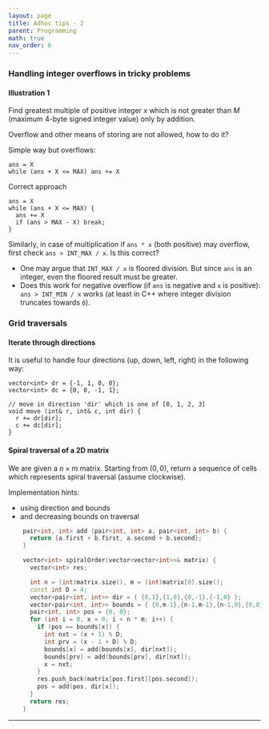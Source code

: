```yaml
---
layout: page
title: Adhoc tips - 2
parent: Programming
math: true
nav_order: 6
---
```


### Handling integer overflows in tricky problems

#### Illustration 1

Find greatest multiple of positive integer $x$ which
is not greater than $M$ (maximum 4-byte signed integer value)
only by addition.

Overflow and other means of storing are not allowed, how to do it?

Simple way but overflows:
```
ans = X
while (ans + X <= MAX) ans += X
```

Correct approach
```
ans = X
while (ans + X <= MAX) {
  ans += X
  if (ans > MAX - X) break;
}
```

Similarly, in case of multiplication
if `ans * x` (both positive) may overflow, first check `ans > INT_MAX / x`.
Is this correct?
- One may argue that `INT_MAX / x` is floored division.
  But since `ans` is an integer, even the floored result
  must be greater.
- Does this work for negative overflow (if `ans` is negative
  and `x` is positive):
  `ans > INT_MIN / x` works (at least in C++ where integer division
  truncates towards `0`).

### Grid traversals

#### Iterate through directions

It is useful to handle four directions (up, down, left, right)
in the following way:
```
vector<int> dr = {-1, 1, 0, 0};
vector<int> dc = {0, 0, -1, 1};

// move in direction 'dir' which is one of [0, 1, 2, 3]
void move (int& r, int& c, int dir) {
  r += dr[dir];
  c += dc[dir];
}
```

#### Spiral traversal of a 2D matrix

We are given a $n \times m$ matrix.
Starting from $(0, 0)$, return a sequence
of cells which represents spiral traversal (assume clockwise).

Implementation hints:
- using direction and bounds
- and decreasing bounds on traversal

```cpp
    pair<int, int> add (pair<int, int> a, pair<int, int> b) {
      return {a.first + b.first, a.second + b.second};
    }

    vector<int> spiralOrder(vector<vector<int>>& matrix) {
      vector<int> res;

      int n = (int)matrix.size(), m = (int)matrix[0].size();
      const int D = 4;
      vector<pair<int, int>> dir = { {0,1},{1,0},{0,-1},{-1,0} };
      vector<pair<int, int>> bounds = { {0,m-1},{n-1,m-1},{n-1,0},{0,0} };
      pair<int, int> pos = {0, 0};
      for (int i = 0, x = 0; i < n * m; i++) {
        if (pos == bounds[x]) {
          int nxt = (x + 1) % D;
          int prv = (x - 1 + D) % D;
          bounds[x] = add(bounds[x], dir[nxt]);
          bounds[prv] = add(bounds[prv], dir[nxt]);
          x = nxt;
        }
        res.push_back(matrix[pos.first][pos.second]);
        pos = add(pos, dir[x]);
      }
      return res;
    }
```

***